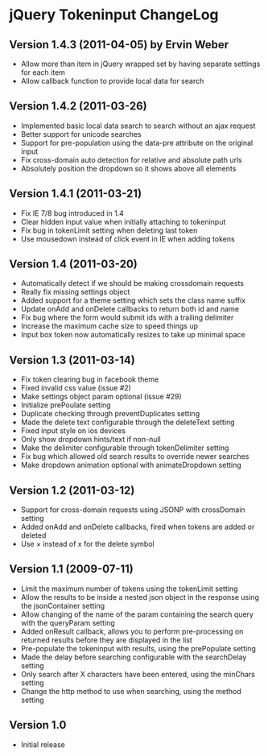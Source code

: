 jQuery Tokeninput ChangeLog
===========================

Version 1.4.3 (2011-04-05) by Ervin Weber
--------------------------
- Allow more than item in jQuery wrapped set by having separate settings for each item
- Allow callback function to provide local data for search

Version 1.4.2 (2011-03-26)
--------------------------
- Implemented basic local data search to search without an ajax request
- Better support for unicode searches
- Support for pre-population using the data-pre attribute on the original input
- Fix cross-domain auto detection for relative and absolute path urls
- Absolutely position the dropdown so it shows above all elements

Version 1.4.1 (2011-03-21)
--------------------------
- Fix IE 7/8 bug introduced in 1.4
- Clear hidden input value when initially attaching to tokeninput
- Fix bug in tokenLimit setting when deleting last token
- Use mousedown instead of click event in IE when adding tokens

Version 1.4 (2011-03-20)
------------------------
- Automatically detect if we should be making crossdomain requests
- Really fix missing settings object
- Added support for a theme setting which sets the class name suffix
- Update onAdd and onDelete callbacks to return both id and name
- Fix bug where the form would submit ids with a trailing delimiter
- Increase the maximum cache size to speed things up
- Input box token now automatically resizes to take up minimal space

Version 1.3 (2011-03-14)
------------------------
- Fix token clearing bug in facebook theme
- Fixed invalid css value (issue #2)
- Make settings object param optional (issue #29)
- Initialize prePoulate setting
- Duplicate checking through preventDuplicates setting
- Made the delete text configurable through the deleteText setting
- Fixed input style on ios devices
- Only show dropdown hints/text if non-null
- Make the delimiter configurable through tokenDelimiter setting
- Fix bug which allowed old search results to override newer searches
- Make dropdown animation optional with animateDropdown setting

Version 1.2 (2011-03-12)
------------------------
- Support for cross-domain requests using JSONP with crossDomain setting
- Added onAdd and onDelete callbacks, fired when tokens are added or deleted
- Use &times; instead of x for the delete symbol

Version 1.1 (2009-07-11)
------------------------
- Limit the maximum number of tokens using the tokenLimit setting
- Allow the results to be inside a nested json object in the response using the
  jsonContainer setting
- Allow changing of the name of the param containing the search query with the
  queryParam setting
- Added onResult callback, allows you to perform pre-processing on returned
  results before they are displayed in the list
- Pre-populate the tokeninput with results, using the prePopulate setting
- Made the delay before searching configurable with the searchDelay setting
- Only search after X characters have been entered, using the minChars setting
- Change the http method to use when searching, using the method setting

Version 1.0
-----------
- Initial release